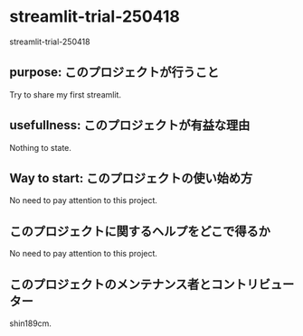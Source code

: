 # streamlit-trial-250418
streamlit-trial-250418

## purpose: このプロジェクトが行うこと
Try to share my first streamlit.

## usefullness: このプロジェクトが有益な理由
Nothing to state.

## Way to start: このプロジェクトの使い始め方
No need to pay attention to this project.

## このプロジェクトに関するヘルプをどこで得るか
No need to pay attention to this project.

## このプロジェクトのメンテナンス者とコントリビューター
shin189cm.
